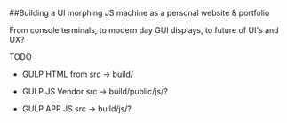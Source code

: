 ##Building a UI morphing JS machine as a personal website & portfolio

From console terminals, to modern day GUI displays, to future of UI's and UX?

TODO

- GULP HTML from src -> build/

- GULP JS Vendor src -> build/public/js/?

- GULP APP JS src -> build/js/?
